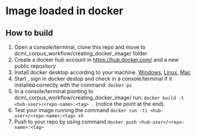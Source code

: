 # Image loaded in docker
## How to build
1. Open a console/terminal, clone this repo and move to dcml_corpus_workflow/creating_docker_image/ folder
2. Create a docker hub account in https://hub.docker.com/ and a new public repository
3. Install docker desktop according to your machine. [Windows](https://docs.docker.com/desktop/install/windows-install/), [Linux](https://docs.docker.com/desktop/install/linux-install/), [Mac](https://docs.docker.com/desktop/install/mac-install/)
4. Start , sign in docker destop and check in a console/terminal if it installed correctly with the command: `docker ps`
5. In a console/terminal pointing to dcml_corpus_workflow/creating_docker_image/ run: `docker build -t <hub-user>/<repo-name>:<tag> .` (notice the point at the end). 
6. Test your image running the command `docker run -ti <hub-user>/<repo-name>:<tag> sh`
7. Push to your repo by using command `docker push <hub-user>/<repo-name>:<tag>`
